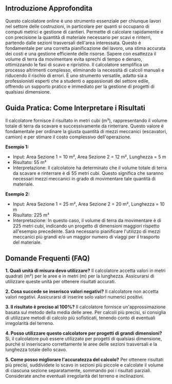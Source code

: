 ## Introduzione Approfondita
Questo calcolatore online è uno strumento essenziale per chiunque lavori nel settore delle costruzioni, in particolare per quanti si occupano di computi metrici e gestione di cantieri.  Permette di calcolare rapidamente e con precisione la quantità di materiale necessario per scavi e rinterri, partendo dalle sezioni trasversali dell'area interessata.  Questo è fondamentale per una corretta pianificazione del lavoro, una stima accurata dei costi e una gestione efficiente delle risorse.  Sapere con esattezza il volume di terra da movimentare evita sprechi di tempo e denaro, ottimizzando le fasi di scavo e ripristino.  Il calcolatore semplifica un processo altrimenti complesso, eliminando la necessità di calcoli manuali e riducendo il rischio di errori.  È uno strumento versatile, adatto sia a professionisti esperti che a studenti o appassionati del settore edile, offrendo un supporto pratico e immediato per la gestione di progetti di qualsiasi dimensione.

## Guida Pratica: Come Interpretare i Risultati
Il calcolatore fornisce il risultato in metri cubi (m³), rappresentando il volume totale di terra da scavare e successivamente da rinterrare.  Questo valore è fondamentale per ordinare la giusta quantità di mezzi meccanici (escavatori, camion) e per stimare il costo complessivo dell'operazione.

**Esempio 1:**
- Input: Area Sezione 1 = 10 m², Area Sezione 2 = 12 m², Lunghezza = 5 m
- Risultato: 55 m³
- Interpretazione: Il calcolatore ha determinato che il volume totale di terra da scavare e rinterrare è di 55 metri cubi.  Questo significa che saranno necessari mezzi meccanici in grado di movimentare tale quantità di materiale.

**Esempio 2:**
- Input: Area Sezione 1 = 25 m², Area Sezione 2 = 20 m², Lunghezza = 10 m
- Risultato: 225 m³
- Interpretazione: In questo caso, il volume di terra da movimentare è di 225 metri cubi, indicando un progetto di dimensioni maggiori rispetto all'esempio precedente.  Sarà necessario pianificare l'utilizzo di mezzi meccanici più grandi e/o un maggior numero di viaggi per il trasporto del materiale.

## Domande Frequenti (FAQ)

**1.  Quali unità di misura devo utilizzare?**
Il calcolatore accetta valori in metri quadrati (m²) per le aree e in metri (m) per la lunghezza. Assicurarsi di utilizzare queste unità per ottenere risultati accurati.

**2.  Cosa succede se inserisco valori negativi?**
Il calcolatore non accetta valori negativi.  Assicurarsi di inserire solo valori numerici positivi.

**3.  Il risultato è preciso al 100%?**
Il calcolatore fornisce un'approssimazione basata sul metodo della media delle aree.  Per calcoli più precisi, si consiglia di utilizzare metodi di calcolo più sofisticati, tenendo conto di eventuali irregolarità del terreno.

**4.  Posso utilizzare questo calcolatore per progetti di grandi dimensioni?**
Sì, il calcolatore può essere utilizzato per progetti di qualsiasi dimensione, purché si inseriscano correttamente le aree delle sezioni trasversali e la lunghezza totale dello scavo.

**5. Come posso migliorare l'accuratezza del calcolo?**
Per ottenere risultati più precisi, suddividete lo scavo in sezioni più piccole e calcolate il volume di ciascuna sezione separatamente, sommando poi i risultati parziali.  Considerate anche eventuali irregolarità del terreno e inclinazioni.